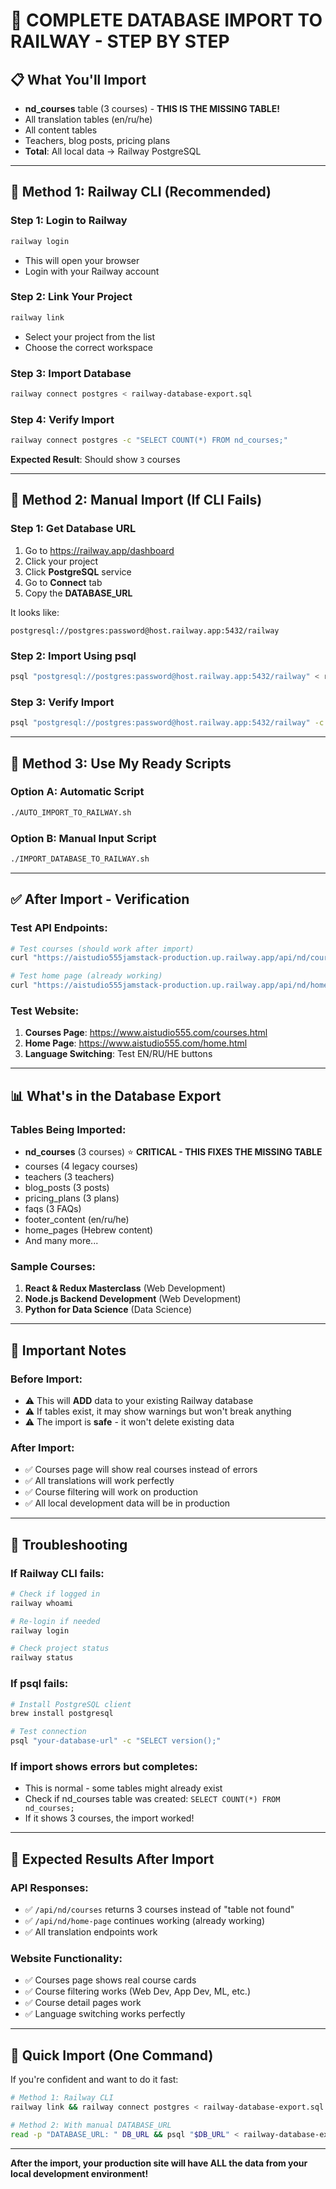 # 🚀 COMPLETE DATABASE IMPORT TO RAILWAY - STEP BY STEP

## 📋 What You'll Import
- **nd_courses** table (3 courses) - **THIS IS THE MISSING TABLE!**
- All translation tables (en/ru/he)
- All content tables
- Teachers, blog posts, pricing plans
- **Total**: All local data → Railway PostgreSQL

---

## 🎯 Method 1: Railway CLI (Recommended)

### Step 1: Login to Railway
```bash
railway login
```
- This will open your browser
- Login with your Railway account

### Step 2: Link Your Project
```bash
railway link
```
- Select your project from the list
- Choose the correct workspace

### Step 3: Import Database
```bash
railway connect postgres < railway-database-export.sql
```

### Step 4: Verify Import
```bash
railway connect postgres -c "SELECT COUNT(*) FROM nd_courses;"
```

**Expected Result**: Should show `3` courses

---

## 🎯 Method 2: Manual Import (If CLI Fails)

### Step 1: Get Database URL
1. Go to https://railway.app/dashboard
2. Click your project
3. Click **PostgreSQL** service
4. Go to **Connect** tab
5. Copy the **DATABASE_URL**

It looks like:
```
postgresql://postgres:password@host.railway.app:5432/railway
```

### Step 2: Import Using psql
```bash
psql "postgresql://postgres:password@host.railway.app:5432/railway" < railway-database-export.sql
```

### Step 3: Verify Import
```bash
psql "postgresql://postgres:password@host.railway.app:5432/railway" -c "SELECT COUNT(*) FROM nd_courses;"
```

---

## 🎯 Method 3: Use My Ready Scripts

### Option A: Automatic Script
```bash
./AUTO_IMPORT_TO_RAILWAY.sh
```

### Option B: Manual Input Script
```bash
./IMPORT_DATABASE_TO_RAILWAY.sh
```

---

## ✅ After Import - Verification

### Test API Endpoints:
```bash
# Test courses (should work after import)
curl "https://aistudio555jamstack-production.up.railway.app/api/nd/courses?locale=en"

# Test home page (already working)
curl "https://aistudio555jamstack-production.up.railway.app/api/nd/home-page?locale=en"
```

### Test Website:
1. **Courses Page**: https://www.aistudio555.com/courses.html
2. **Home Page**: https://www.aistudio555.com/home.html
3. **Language Switching**: Test EN/RU/HE buttons

---

## 📊 What's in the Database Export

### Tables Being Imported:
- **nd_courses** (3 courses) ⭐ **CRITICAL - THIS FIXES THE MISSING TABLE**
- courses (4 legacy courses)
- teachers (3 teachers)
- blog_posts (3 posts)
- pricing_plans (3 plans)
- faqs (3 FAQs)
- footer_content (en/ru/he)
- home_pages (Hebrew content)
- And many more...

### Sample Courses:
1. **React & Redux Masterclass** (Web Development)
2. **Node.js Backend Development** (Web Development)
3. **Python for Data Science** (Data Science)

---

## 🚨 Important Notes

### Before Import:
- ⚠️ This will **ADD** data to your existing Railway database
- ⚠️ If tables exist, it may show warnings but won't break anything
- ⚠️ The import is **safe** - it won't delete existing data

### After Import:
- ✅ Courses page will show real courses instead of errors
- ✅ All translations will work perfectly
- ✅ Course filtering will work on production
- ✅ All local development data will be in production

---

## 🔧 Troubleshooting

### If Railway CLI fails:
```bash
# Check if logged in
railway whoami

# Re-login if needed
railway login

# Check project status
railway status
```

### If psql fails:
```bash
# Install PostgreSQL client
brew install postgresql

# Test connection
psql "your-database-url" -c "SELECT version();"
```

### If import shows errors but completes:
- This is normal - some tables might already exist
- Check if nd_courses table was created: `SELECT COUNT(*) FROM nd_courses;`
- If it shows 3 courses, the import worked!

---

## 🎉 Expected Results After Import

### API Responses:
- ✅ `/api/nd/courses` returns 3 courses instead of "table not found"
- ✅ `/api/nd/home-page` continues working (already working)
- ✅ All translation endpoints work

### Website Functionality:
- ✅ Courses page shows real course cards
- ✅ Course filtering works (Web Dev, App Dev, ML, etc.)
- ✅ Course detail pages work
- ✅ Language switching works perfectly

---

## 🚀 Quick Import (One Command)

If you're confident and want to do it fast:

```bash
# Method 1: Railway CLI
railway link && railway connect postgres < railway-database-export.sql

# Method 2: With manual DATABASE_URL
read -p "DATABASE_URL: " DB_URL && psql "$DB_URL" < railway-database-export.sql
```

---

**After the import, your production site will have ALL the data from your local development environment!**